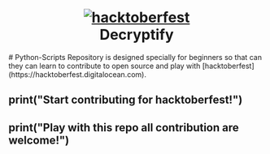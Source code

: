 <h1 align="center">
  <br>
  <a href="https://github.com/ankitdobhal/Python-Scripts"><img src="https://thepracticaldev.s3.amazonaws.com/i/2pzrpi2dykdibh9jcizc.png" alt="hacktoberfest"></a>
  <br>
  Decryptify
  <br>
</h1>
# Python-Scripts
Repository is designed specially for beginners so that can they can learn to contribute to open source and play with [hacktoberfest](https://hacktoberfest.digitalocean.com).

  ## print("Start contributing for hacktoberfest!")
  ## print("Play with this repo all contribution are welcome!")
